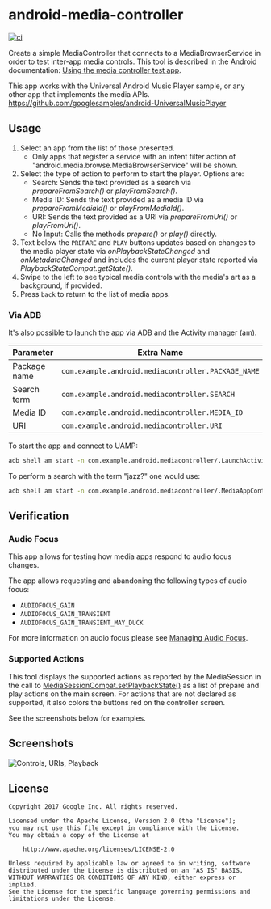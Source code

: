 # android-media-controller

[![ci][1]][2]

Create a simple MediaController that connects to a MediaBrowserService
in order to test inter-app media controls.
This tool is described in the Android documentation: [Using the media controller test app](https://developer.android.com/guide/topics/media-apps/audio-app/media-controller-test).

This app works with the Universal Android Music Player sample,
or any other app that implements the media APIs.
https://github.com/googlesamples/android-UniversalMusicPlayer

## Usage

1. Select an app from the list of those presented.
   * Only apps that register a service with an intent filter action of
   "android.media.browse.MediaBrowserService" will be shown.
2. Select the type of action to perform to start the player. Options are:
   * Search: Sends the text provided as a search via _prepareFromSearch()_ or
   _playFromSearch()_.
   * Media ID: Sends the text provided as a media ID via _prepareFromMediaId()_ or
   _playFromMediaId()_.
   * URI: Sends the text provided as a URI via _prepareFromUri()_ or
   _playFromUri()_.
   * No Input: Calls the methods _prepare()_ or _play()_ directly.
3. Text below the ```PREPARE``` and ```PLAY``` buttons updates based on changes to
   the media player state via _onPlaybackStateChanged_ and _onMetadataChanged_ and
   includes the current player state reported via _PlaybackStateCompat.getState()_.
4. Swipe to the left to see typical media controls with the media's art as a
   background, if provided.
5. Press ```back``` to return to the list of media apps.

### Via ADB

It's also possible to launch the app via ADB and the Activity manager (am).

Parameter | Extra Name
----------|-----------
Package name | `com.example.android.mediacontroller.PACKAGE_NAME`
Search term | `com.example.android.mediacontroller.SEARCH`
Media ID | `com.example.android.mediacontroller.MEDIA_ID`
URI | `com.example.android.mediacontroller.URI`

To start the app and connect to UAMP:

```sh
adb shell am start -n com.example.android.mediacontroller/.LaunchActivity --es com.example.android.mediacontroller.PACKAGE_NAME "com.example.android.uamp"
```

To perform a search with the term "jazz?" one would use:

```sh
adb shell am start -n com.example.android.mediacontroller/.MediaAppControllerActivity --es com.example.android.mediacontroller.SEARCH "jazz?"
```

## Verification

### Audio Focus

This app allows for testing how media apps respond to audio focus changes.

The app allows requesting and abandoning the following types of audio focus:

* `AUDIOFOCUS_GAIN`
* `AUDIOFOCUS_GAIN_TRANSIENT`
* `AUDIOFOCUS_GAIN_TRANSIENT_MAY_DUCK`

For more information on audio focus please see
[Managing Audio Focus](https://developer.android.com/guide/topics/media-apps/audio-focus.html).

### Supported Actions

This tool displays the supported actions as reported by the MediaSession in the call to
[MediaSessionCompat.setPlaybackState()](https://developer.android.com/reference/android/support/v4/media/session/MediaSessionCompat.html#setPlaybackState(android.support.v4.media.session.PlaybackStateCompat))
as a list of prepare and play actions on the main screen. For actions that are not declared as
supported, it also colors the buttons red on the controller screen.

See the screenshots below for examples.

## Screenshots

![](screenshots/screenshots.png "Controls, URIs, Playback")

## License

```text
Copyright 2017 Google Inc. All rights reserved.

Licensed under the Apache License, Version 2.0 (the "License");
you may not use this file except in compliance with the License.
You may obtain a copy of the License at

    http://www.apache.org/licenses/LICENSE-2.0

Unless required by applicable law or agreed to in writing, software
distributed under the License is distributed on an "AS IS" BASIS,
WITHOUT WARRANTIES OR CONDITIONS OF ANY KIND, either express or implied.
See the License for the specific language governing permissions and
limitations under the License.
```

[1]: https://github.com/googlesamples/android-media-controller/workflows/ci/badge.svg
[2]: https://github.com/googlesamples/android-media-controller/actions
